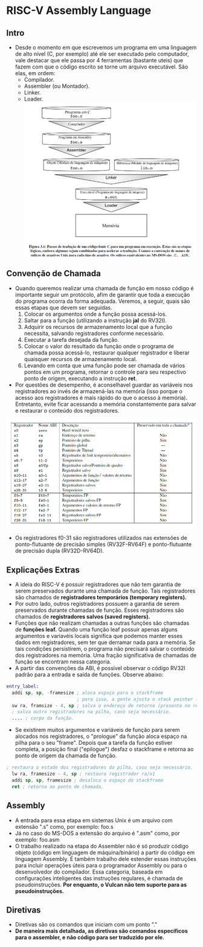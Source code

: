 # RISC-V Assembly Language

## Intro
* Desde o momento em que escrevemos um programa em uma linguagem de alto nível (C, por exemplo) até ele ser executado pelo computador, vale destacar que ele passa por 4 ferramentas (bastante uteis) que fazem com que o código escrito se torne um arquivo executável. São elas, em ordem:
  * Compilador.
  * Assembler (ou Montador).
  * Linker.
  * Loader.
![[registers](https://http://riscv.org/)](steps.png)
  
## Convenção de Chamada
* Quando queremos realizar uma chamada de função em nosso código é importante seguir um protócolo, afim de garantir que toda a execução do programa ocorra da forma adequada. Veremos, a seguir, quais são essas etapas que devem ser seguidas.
  1. Colocar os argumentos onde a função possa acessá-los.
  2. Saltar para a função (utilizando a instrução __jal__ do RV32I).
  3. Adquirir os recursos de armazenamento local que a função necessita, salvando registradores conforme necessário.
  4. Executar a tarefa desejada da função.
  5. Colocar o valor do resultado da função onde o programa de chamada possa acessá-lo, restaurar qualquer registrador e liberar quaisquer recursos de armazenamento local.
  6. Levando em conta que uma função pode ser chamada de vários pontos em um programa, retornar o controle para seu respectivo ponto de origem, executando a instrução __ret__.
* Por questões de desempenho, é aconselhavel guardar as variáveis nos registradores ao invés de armazená-las na memória (isso porque o acesso aos registradores é mais rápido do que o acesso à memória). Entretanto, evite ficar acessando a memória constantemente para salvar e restaurar o conteúdo dos registradores.

![[registerss](https://http://riscv.org/)](savedregisters.png)

* Os registradores f0-31 são registradores utilizados nas extensões de ponto-flutuante de precisão simples (RV32F-RV64F) e ponto-flutuante de precisão dupla (RV32D-RV64D).

## Explicações Extras
* A ideia do RISC-V é possuir registradores que não tem garantia de serem preservados durante uma chamada de função. Tais registradores são chamados de __registradores temporários (temporary registers).__
* Por outro lado, outros registradores possuem a garantia de serem preservados durante chamadas de função. Esses registradores são chamados de __registradores salvos (saved registers).__
* Funções que não realizam chamadas a outras funções são chamadas de __funções leaf.__ Quando uma função leaf possuir apenas alguns argumentos e variavéis locais significa que podemos manter esses dados em registradores, sem ter que derramar nada para a memória. Se tais condições persistirem, o programa não precisará salvar o conteúdo dos registradores na memória. Uma fração significativa de chamadas de função se encontram nessa categoria.
* A partir das convenções da ABI, é possível observar o código RV32I padrão para a entrada e saída de funções. Observe abaixo:
```asm
entry_label: 
  addi sp, sp, -framesize ; aloca espaço para o stackframe
                          ; para isso, a gente ajusta o stack pointer (registrador sp/x2)
  sw ra, framsize - 4, sp ; salva o endereço de retorno (presente no registrador ra/x1)
  ; salva outro registradores na pilha, caso seja necessário.
  .... ; corpo da função.
```
* Se existirem muitos argumentos e variáveis de função para serem alocados nos registradores, o "prologue" da função aloca espaço na pilha para o seu "frame". Depois que a tarefa da função estiver completa, a posição final ("epilogue") desfaz o stackframe e retorna ao ponto de origem da chamada de função.
```asm
; restaura o estado dos registradores da pilha, caso seja necessário.
  lw ra, framesize - 4, sp ; restaura registrador ra/x1
  addi sp, sp, framesize ; desaloca o espaço do stackframe
  ret ; retorna ao ponto de chamada.
```

## Assembly
* A entrada para essa etapa em sistemas Unix é um arquivo com extensão ".s" como, por exemplo: foo.s
* Já no caso do MS-DOS a extensão do arquivo é ".asm" como, por exemplo: foo.asm
* O trabalho realizado na etapa do Assembler não é só produzir código objeto (código em linguagem de máquina/binário) a partir do código em linguagem Assembly. É também trabalho dele estender essas instruções para incluir operações úteis para o programador Assembly ou para o desenvolvedor do compilador. Essa categoria, baseada em configurações inteligentes das instruções regulares, é chamada de pseudoinstruções. __Por enquanto, o Vulcan não tem suporte para as pseudoinstruções.__

## Diretivas
* Diretivas são os comandos que iniciam com um ponto "."
* __De maneira mais detalhada, as diretivas são comandos específicos para o assembler, e não código para ser traduzido por ele.__
